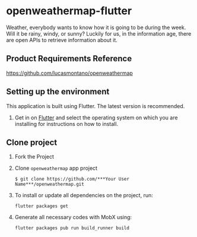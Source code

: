 # openweathermap-flutter
Weather, everybody wants to know how it is going to be during the week. Will it be rainy, windy, or sunny? Luckily for us, in the information age, there are open APIs to retrieve information about it.

## Product Requirements Reference
https://github.com/lucasmontano/openweathermap


## Setting up the environment

This application is built using Flutter. The latest version is recommended.

1. Get in on [Flutter](https://flutter.dev/docs/get-started/install) and select the operating system on which you are installing for instructions on how to install.

## Clone project

1. Fork the Project

1. Clone `openweathermap` app project 

    ```
    $ git clone https://github.com/***Your User Name***/openweathermap.git
    ```

1. To install or update all dependencies on the project, run:
    
    ```
    flutter packages get
    ```

1. Generate all necessary codes with MobX using:

    ```
    flutter packages pub run build_runner build
    ```